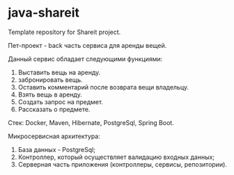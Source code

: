 # java-shareit
Template repository for Shareit project.

Пет-проект - back часть сервиса для аренды вещей.

Данный сервис обладает следующими функциями:
1. Выставить вещь на аренду.
2. забронировать вещь.
3. Оставить комментарий после возврата вещи владельцу.
4. Взять вещь в аренду.
5. Создать запрос на предмет.
6. Рассказать о предмете.

Стек: Docker, Maven, Hibernate, PostgreSql, Spring Boot.

Микросервисная архитектура:
1. База данных - PostgreSql;
2. Контроллер, который осуществляет валидацию входных данных;
3. Серверная часть приложения (контроллеры, сервисы, репозитории).

